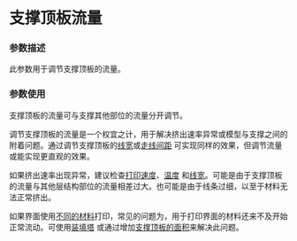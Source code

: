 支撑顶板流量
====
### **参数描述**
此参数用于调节支撑顶板的流量。 

### **参数使用**
支撑顶板的流量可与支撑其他部位的流量分开调节。

调节支撑顶板的流量是一个权宜之计，用于解决挤出速率异常或模型与支撑之间的附着问题。通过调节支撑顶板的[线宽](../resolution/support_roof_line_width.md)或[走线间距](../support/support_roof_line_distance.md) 可实现同样的效果，但调节流量或能实现更直观的效果。

如果挤出速率出现异常，建议检查[打印速度](../speed/speed_support_roof.md)、[温度](material_print_temperature.md) 和[线宽](../resolution/support_roof_line_width.md)。可能是由于支撑顶板的流量与其他层结构部位的流量相差过大。也可能是由于线条过细，以至于材料无法正常挤出。 

如果界面使用[不同的材料](../support/support_interface_extruder_nr.md)打印，常见的问题为，用于打印界面的材料还来不及开始正常流动。可使用[装填塔](../dual/prime_tower_enable.md) 或通过增加[支撑顶板的面积](../support/support_roof_offset.md)来解决此问题。



